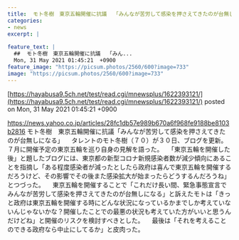 ```yaml
---
title:  モト冬樹　東京五輪開催に抗議  「みんなが苦労して感染を押さえてきたのが台無しになる」  
categories:
- news
excerpt: |
  
feature_text: |
  ##  モト冬樹　東京五輪開催に抗議  「みん...
  Mon, 31 May 2021 01:45:21  +0900
feature_image: "https://picsum.photos/2560/600?image=733"
image: "https://picsum.photos/2560/600?image=733"
---
```


[https://hayabusa9.5ch.net/test/read.cgi/mnewsplus/1622393121/](https://hayabusa9.5ch.net/test/read.cgi/mnewsplus/1622393121/)
posted on Mon, 31 May 2021 01:45:21  +0900

<!--more-->

https://news.yahoo.co.jp/articles/28fc1db57e989b670a6f968fe9188be8103b2816 モト冬樹　東京五輪開催に抗議「みんなが苦労して感染を押さえてきたのが台無しになる」 　タレントのモト冬樹（７０）が３０日、ブログを更新。７月に開催予定の東京五輪を巡り自身の見解を語った。 　「東京五輪を開催した後」と題したブログには、東京都の新型コロナ新規感染者数が減少傾向にあることを指摘し「ある程度感染者が減ったとしたら政府は喜んで東京五輪を開催するだろうけど、その影響でその後また感染拡大が始まったらどうするんだろうね」とつづった。 　東京五輪を開催することで「これだけ長い間、緊急事態宣言でみんなが苦労して感染を押さえてきたのが台無しになる」と訴えたモトは「きっと政府は東京五輪を開催する時にどんな状況になっているかまでしか考えていないんじゃないかな？開催したことでの最悪の状況も考えていた方がいいと思うんだけどね」と開催のリスクを検討すべきとした。 　最後は「それを考えることのできる政府なら中止にしてるか」と皮肉った。
